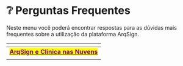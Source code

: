 # ❔ Perguntas Frequentes

Neste menu você poderá encontrar respostas para as dúvidas mais frequentes sobre a utilização da plataforma ArqSign.



<table data-view="cards"><thead><tr><th align="center"></th></tr></thead><tbody><tr><td align="center"><a href="arqsign-e-clinica-nas-nuvens.md"><mark style="color:purple;"><strong>ArqSign e Clínica nas Nuvens</strong></mark></a></td></tr><tr><td align="center"></td></tr></tbody></table>
